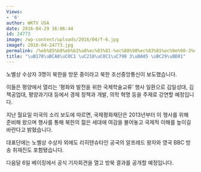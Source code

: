 ```yaml
---
Views:
- '6'
author: WKTV USA
date: 2016-04-29 16:06:44
id: 24773
image: /wp-content/uploads/2016/04/f-6.jpg
imagef: 2016-04-24773.jpg
permalink: /%eb%85%b8%eb%b2%a8%ec%83%81-%ec%88%98%ec%83%81%ec%9e%90-3%eb%aa%85-%eb%b0%a9%eb%b6%81/
title: "\uB178\uBCA8\uC0C1 \uC218\uC0C1\uC790 3\uBA85 \uBC29\uBD81"
---
```


노벨상 수상자 3명이 북한을 방문 중이라고 북한 조선중앙통신이 보도했습니다.

이들은 평양에서 열리는 ‘평화와 발전을 위한 국제학술교류’ 행사 일환으로 김일성대, 김책공업대, 평양과기대 등에서 경제 정책과 개발, 의학 혁명 등을 주제로 강연할 예정입니다.

지난 월요일 미국의 소리 보도에 따르면, 국제평화재단은 2013년부터 이 행사를 위해 준비해 왔으며 행사를 통해 북한의 젊은 세대에 여감을 불어놓고 국제적 이해를 높이길 바란다고 밝혔습니다.

대표단에는 노벨상 수상자 외에도 리히텐슈타인 공국의 알프레드 왕자와 영국 BBC 방송 취재진도 포함됐습니다.

다음달 6일 베이징에서 공식 기자회견을 열고 방북 결과를 공개할 예정입니다.